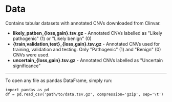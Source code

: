 # Data

Contains tabular datasets with annotated CNVs downloaded from Clinvar.

- **likely\_patben\_{loss,gain}.tsv.gz** - Annotated CNVs labelled as
  "Likely pathogenic" (1) or "Likely benign" (0)
- **{train,validation,test}\_{loss,gain}.tsv.gz** - Annotated CNVs used for
  training, validation and testing. Only "Pathogenic" (1) and "Benign" (0) CNVs
were used.
- **uncertain_{loss,gain}.tsv.gz** - Annotated CNVs labelled as "Uncertain
  significance"

---
To open any file as pandas DataFrame, simply run:

```
import pandas as pd
df = pd.read_csv('path/to/data.tsv.gz', compression='gzip', sep='\t')
```
